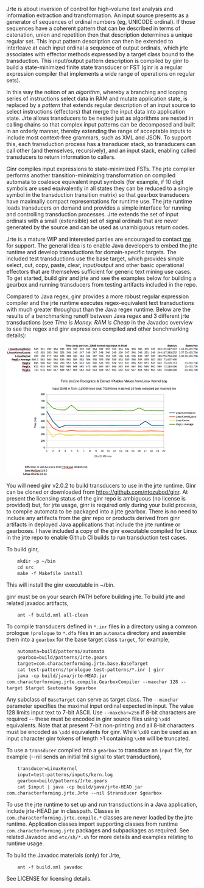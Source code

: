 Jrte is about inversion of control for high-volume text analysis and information extraction and transformation. An input source presents as a generator of sequences of ordinal numbers (eg, UNICODE ordinal). If those sequences have a coherent pattern that can be described in terms of catenation, union and repetition then that description determines a unique regular set. This input pattern description can then be extended to interleave at each input ordinal a sequence of output ordinals, which jrte associates with effector methods expressed by a target class bound to the transduction. This input/output pattern description is compiled by ginr to build a state-minimized finite state transducer or FST (ginr is a regular expression compiler that implements a wide range of operations on regular sets). 

In this way the notion of an *algorithm*, whereby a branching and looping series of instructions select data in RAM and mutate application state, is replaced by a *pattern* that extends regular description of an input source to select instructions (effectors) that merge the input data into application state. Jrte allows transducers to be nested just as algorithms are nested in calling chains so that complex input patterns can be decomposed and built in an orderly manner, thereby extending the range of acceptable inputs to include most context-free grammars, such as XML and JSON. To support this, each transduction process has a transducer stack, so transducers can call other (and themselves, recursively), and an input stack, enabling called transducers to return information to callers. 

Ginr compiles input expressions to state-minimized FSTs. The jrte compiler performs another transition-minimizing transformation on compiled automata to coalesce equivalent input symbols (for example, if 10 digit symbols are used equivalently in all states they can be reduced to a single symbol in the transduction transition matrix) so that gearbox transducers have maximally compact representations for runtime use. The jrte runtime loads transducers on demand and provides a simple interface for running and controlling transduction processes. Jrte extends the set of input ordinals with a small (extensible) set of signal ordinals that are never generated by the source and can be used as unambiguous return codes.

Jrte is a mature WIP and interested parties are encouraged to contact [me](https://github.com/jrte) for support. The general idea is to enable Java developers to embed the jrte runtime and develop transductions for domain-specific targets. The included test transductions use the base target, which provides simple select, cut, copy, paste, clear, input/output and other basic operational effectors that are themselves sufficient for generic text mining use cases. To get started, build ginr and jrte and see the examples below for building a gearbox and running transducers from testing artifacts included in the repo.

Compared to Java regex, ginr provides a more robust regular expression compiler and the jrte runtime executes regex-equivalent text transductions with much greater throughput than the Java regex runtime. Below are the results of a benchmarking runoff between Java regex and 3 different jrte transductions (see *Time is Money. RAM is Cheap* in the Javadoc overview to see the regex and ginr expressions compiled and other benchmarking details):

![iptables data extraction from 20MB Linux kernel log](https://github.com/jrte/ribose/blob/master/etc/javadoc/LinuxKernelLog.png)

You will need ginr v2.0.2 to build transducers to use in the jrte runtime. Ginr can be cloned or downloaded from https://github.com/ntozubod/ginr. At present the licensing status of the ginr repo is ambiguous (no license is provided) but, for jrte usage, ginr is required only during your build process, to compile automata to be packaged into a jrte gearbox. There is no need to include any artifacts from the ginr repo or products derived from ginr artifacts in deployed Java applications that include the jrte runtime or gearboxes. I have included a copy of the ginr executable compiled for Linux in the jrte repo to enable Github CI builds to run transduction test cases.

To build ginr, 

```
	mkdir -p ~/bin 
	cd src
	make -f Makefile install
```	

This will install the ginr executable in ~/bin. 

ginr must be on your search PATH before building jrte. To build jrte and related javadoc artifacts, 

```
	ant -f build.xml all-clean
```	

To compile transducers defined in `*.inr` files in a directory using a common prologue `!prologue` to `*.dfa`
files in an `automata` directory and assemble them into a `gearbox` for the base target class `target`,
for example,

```
	automata=build/patterns/automata
	gearbox=build/patterns/Jrte.gears
	target=com.characterforming.jrte.base.BaseTarget
	cat test-patterns/!prologue test-patterns/*.inr | ginr 
	java -cp build/java/jrte-HEAD.jar com.characterforming.jrte.compile.GearboxCompiler --maxchar 128 --target $target $automata $gearbox
```

Any subclass of `BaseTarget` can serve as target class. The `--maxchar` parameter specifies the maximal input ordinal expected in input. The value 128 limits input text to 7-bit ASCII. Use `--maxchar=256` if 8-bit characters are required -- these must be encoded in ginr source files using `\xdd` equivalents. Note that at present 7-bit non-printing and all 8-bit characters must be encoded as `\xdd` equivalents for ginr. While `\x00` can be used as an input character ginr tokens of length >1 containing `\x00` will be truncated.

To use a `transducer` compiled into a `gearbox` to transduce an `input` file, for example (--nil sends an initial !nil signal to start transduction),

```
	transducer=LinuxKernel
	input=test-patterns/inputs/kern.log
	gearbox=build/patterns/Jrte.gears
	cat $input | java -cp build/java/jrte-HEAD.jar com.characterforming.jrte.Jrte --nil $transducer $gearbox
```

To use the jrte runtime to set up and run transductions in a Java application, include jrte-HEAD.jar in classpath. Classes in `com.characterforming.jrte.compile.*` classes are never loaded by the jrte runtime. Application classes import supporting classes from runtime `com.characterforming.jrte` packages and subpackages as required. See related Javadoc and `etc/sh/*.sh` for more details and examples relating to runtime usage. 

To build the Javadoc materials (only) for Jrte, 

```
	ant -f build.xml javadoc
```

See LICENSE for licensing details.